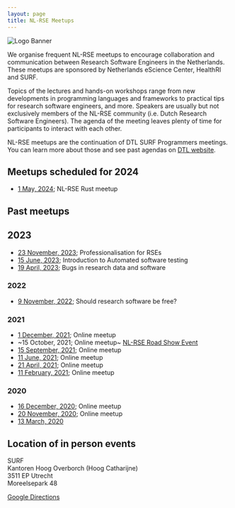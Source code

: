 ```yaml
---
layout: page
title: NL-RSE Meetups
---
```

![Logo Banner](/img/meetups/logo-banner.jpg)

We organise frequent NL-RSE meetups to encourage collaboration and communication between Research Software Engineers in the Netherlands. These meetups are sponsored by Netherlands eScience Center, HealthRI and SURF.

Topics of the lectures and hands-on workshops range from new developments in programming languages
and frameworks to practical tips for research software engineers, and more.
Speakers are usually but not exclusively members of the NL-RSE community (i.e. Dutch Research Software Engineers). The agenda of the meeting leaves plenty of time for participants to interact with each other.

NL-RSE meetups are the continuation of DTL SURF Programmers meetings. You can learn more about those and see past agendas on [DTL website](https://www.dtls.nl/community/meetings/programmers-meetings/).

## Meetups scheduled for 2024
* [1 May, 2024](/events/2024-05-01-meetup); NL-RSE Rust meetup

## Past meetups
## 2023
* [23 November, 2023](/events/2023-11-23-meetup); Professionalisation for RSEs
* [15 June, 2023](/events/2023-06-15-meetup); Introduction to Automated software testing
* [19 April, 2023](/events/2023-04-19-meetup); Bugs in research data and software


### 2022
* [9 November, 2022](/events/2022-11-09-meetup); Should research software be free?

### 2021
* [1 December, 2021](/events/2021-12-01-meetup); Online meetup
* ~15 October, 2021; Online meetup~ [NL-RSE Road Show Event](/events/nl-rse-rse21)
* [15 September, 2021](/events/2021-09-15-meetup); Online meetup
* [11 June, 2021](/events/2021-06-11-meetup); Online meetup
* [21 April, 2021](/events/2021-04-21-meetup); Online meetup
* [11 February, 2021](/events/2021-02-11-meetup); Online meetup

### 2020
* [16 December, 2020](/events/2020-12-16-meetup); Online meetup
* [20 November, 2020](/events/2020-11-20-meetup); Online meetup
* [13 March, 2020](/events/2020-03-13-meetup)

## Location of in person events

SURF <br />
Kantoren Hoog Overborch (Hoog Catharijne) <br />
3511 EP Utrecht <br />
Moreelsepark 48 <br />

[Google Directions](https://www.google.com/maps/dir//Moreelsepark+48,+3511+EP+Utrecht/@52.0890566,5.1112767,17z/data=!4m17!1m7!3m6!1s0x47c66f5cf0744629:0xd26462bf1e621a9a!2sMoreelsepark+48,+3511+EP+Utrecht!3b1!8m2!3d52.0890566!4d5.1134654!4m8!1m0!1m5!1m1!1s0x47c66f5cf0744629:0xd26462bf1e621a9a!2m2!1d5.1134654!2d52.0890566!3e1)
